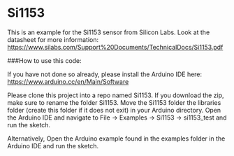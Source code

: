 # Si1153

This is an example for the Si1153 sensor from Silicon Labs. Look at the datasheet for more information: https://www.silabs.com/Support%20Documents/TechnicalDocs/Si1153.pdf

###How to use this code:

  If you have not done so already, please install the Arduino IDE here: https://www.arduino.cc/en/Main/Software
  
  Please clone this project into a repo named Si1153. If you download the zip, make sure to rename the folder Si1153. 
  Move the Si1153 folder the libraries folder (create this folder if it does not exit) in your Arduino directory.
  Open the Arduino IDE and navigate to File -> Examples -> Si1153 -> si1153_test and run the sketch.
  
  Alternatively, Open the Arduino example found in the examples folder in the Arduino IDE and run the sketch.
